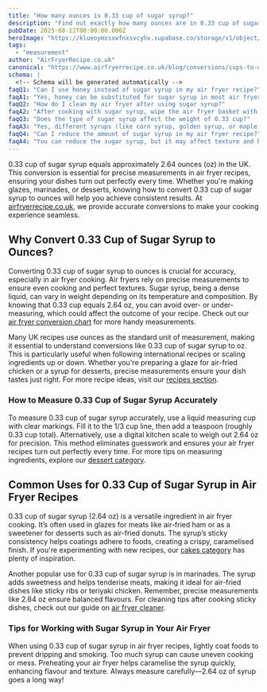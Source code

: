 ```yaml
---
title: "How many ounces is 0.33 cup of sugar syrup?"
description: "Find out exactly how many ounces are in 0.33 cup of sugar syrup with this simple UK conversion guide. Perfect for air fryer recipes!"
pubDate: 2025-08-12T00:00:00.000Z
heroImage: "https://klueoymssxwfnxsvcyhv.supabase.co/storage/v1/object/public/Shmucket/how-many-ounces-is-0-33-cup-of-sugar-syrup.webp"
tags:
  - "measurement"
author: "AirFryerRecipe.co.uk"
canonical: "https://www.airfryerrecipe.co.uk/blog/conversions/cups-to-ounces/how-many-ounces-is-0-33-cup-of-sugar-syrup"
schema: |
  <!-- Schema will be generated automatically -->
faqQ1: "Can I use honey instead of sugar syrup in my air fryer recipe?"
faqA1: "Yes, honey can be substituted for sugar syrup in most air fryer recipes. However, honey is slightly thicker and sweeter, so you may need to adjust the quantity. For 0.33 cup of sugar syrup (2.64 oz), use about 2.5 oz of honey and add a teaspoon of water to thin it if needed."
faqQ2: "How do I clean my air fryer after using sugar syrup?"
faqA2: "After cooking with sugar syrup, wipe the air fryer basket with warm, soapy water to remove sticky residue. For stubborn spots, soak the basket in warm water for 10 minutes before scrubbing. Avoid abrasive cleaners to prevent damage to non-stick surfaces."
faqQ3: "Does the type of sugar syrup affect the weight of 0.33 cup?"
faqA3: "Yes, different syrups (like corn syrup, golden syrup, or maple syrup) have slightly different densities. However, the difference is minimal—0.33 cup of most sugar syrups will weigh close to 2.64 oz. For precise baking, weigh the syrup for accuracy."
faqQ4: "Can I reduce the amount of sugar syrup in my air fryer recipe?"
faqA4: "You can reduce the sugar syrup, but it may affect texture and browning. If using less than 0.33 cup (2.64 oz), consider adding a bit of oil or water to maintain moisture. Experiment with small adjustments to find the right balance for your dish."
---
```

<p>0.33 cup of sugar syrup equals approximately 2.64 ounces (oz) in the UK. This conversion is essential for precise measurements in air fryer recipes, ensuring your dishes turn out perfectly every time. Whether you're making glazes, marinades, or desserts, knowing how to convert 0.33 cup of sugar syrup to ounces will help you achieve consistent results. At <a href=https://www.airfryerrecipe.co.uk/>airfryerrecipe.co.uk</a>, we provide accurate conversions to make your cooking experience seamless.</p>  

<h2>Why Convert 0.33 Cup of Sugar Syrup to Ounces?</h2>  
<p>Converting 0.33 cup of sugar syrup to ounces is crucial for accuracy, especially in air fryer cooking. Air fryers rely on precise measurements to ensure even cooking and perfect textures. Sugar syrup, being a dense liquid, can vary in weight depending on its temperature and composition. By knowing that 0.33 cup equals 2.64 oz, you can avoid over- or under-measuring, which could affect the outcome of your recipe. Check out our <a href=https://www.airfryerrecipe.co.uk/air-fryer-conversion-chart>air fryer conversion chart</a> for more handy measurements.</p>  

<p>Many UK recipes use ounces as the standard unit of measurement, making it essential to understand conversions like 0.33 cup of sugar syrup to oz. This is particularly useful when following international recipes or scaling ingredients up or down. Whether you're preparing a glaze for air-fried chicken or a syrup for desserts, precise measurements ensure your dish tastes just right. For more recipe ideas, visit our <a href=https://www.airfryerrecipe.co.uk/recipes>recipes section</a>.</p>  

<h3>How to Measure 0.33 Cup of Sugar Syrup Accurately</h3>  
<p>To measure 0.33 cup of sugar syrup accurately, use a liquid measuring cup with clear markings. Fill it to the 1/3 cup line, then add a teaspoon (roughly 0.33 cup total). Alternatively, use a digital kitchen scale to weigh out 2.64 oz for precision. This method eliminates guesswork and ensures your air fryer recipes turn out perfectly every time. For more tips on measuring ingredients, explore our <a href=https://www.airfryerrecipe.co.uk/recipe-category/dessert>dessert category</a>.</p>  

<h2>Common Uses for 0.33 Cup of Sugar Syrup in Air Fryer Recipes</h2>  
<p>0.33 cup of sugar syrup (2.64 oz) is a versatile ingredient in air fryer cooking. It’s often used in glazes for meats like air-fried ham or as a sweetener for desserts such as air-fried donuts. The syrup’s sticky consistency helps coatings adhere to foods, creating a crispy, caramelised finish. If you're experimenting with new recipes, our <a href=https://www.airfryerrecipe.co.uk/recipe-category/cakes>cakes category</a> has plenty of inspiration.</p>  

<p>Another popular use for 0.33 cup of sugar syrup is in marinades. The syrup adds sweetness and helps tenderise meats, making it ideal for air-fried dishes like sticky ribs or teriyaki chicken. Remember, precise measurements like 2.64 oz ensure balanced flavours. For cleaning tips after cooking sticky dishes, check out our guide on <a href=https://www.airfryerrecipe.co.uk/air-fryer-cleaner>air fryer cleaner</a>.</p>  

<h3>Tips for Working with Sugar Syrup in Your Air Fryer</h3>  
<p>When using 0.33 cup of sugar syrup in air fryer recipes, lightly coat foods to prevent dripping and smoking. Too much syrup can cause uneven cooking or mess. Preheating your air fryer helps caramelise the syrup quickly, enhancing flavour and texture. Always measure carefully—2.64 oz of syrup goes a long way!</p>
